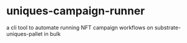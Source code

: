 # uniques-campaign-runner
a cli tool to automate running NFT campaign workflows on substrate-uniques-pallet in bulk
